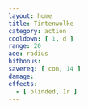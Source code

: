 ```yaml
---
layout: home
title: Tintenwolke
category: action
cooldown: [ 1, d ]
range: 20
aoe: radius
hitbonus: 
savereq: [ con, 14 ]
damage: 
effects:
  - [ blinded, 1r ]
---
```

